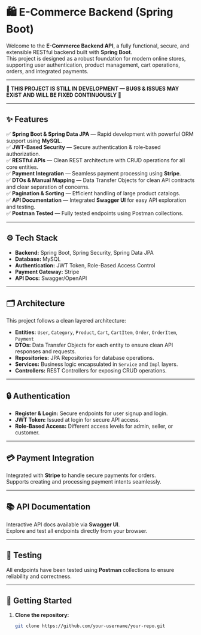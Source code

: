 # 🛍️ E-Commerce Backend  (Spring Boot)



Welcome to the **E-Commerce Backend API**, a fully functional, secure, and extensible RESTful backend built with **Spring Boot**.  
This project is designed as a robust foundation for modern online stores, supporting user authentication, product management, cart operations, orders, and integrated payments.

---
**🚧 THIS PROJECT IS STILL IN DEVELOPMENT — BUGS & ISSUES MAY EXIST AND WILL BE FIXED CONTINUOUSLY 🚧**

---


## ✨ Features

✅ **Spring Boot & Spring Data JPA** — Rapid development with powerful ORM support using **MySQL**.  
✅ **JWT-Based Security** — Secure authentication & role-based authorization.  
✅ **RESTful APIs** — Clean REST architecture with CRUD operations for all core entities.  
✅ **Payment Integration** — Seamless payment processing using **Stripe**.  
✅ **DTOs & Manual Mapping** — Data Transfer Objects for clean API contracts and clear separation of concerns.  
✅ **Pagination & Sorting** — Efficient handling of large product catalogs.  
✅ **API Documentation** — Integrated **Swagger UI** for easy API exploration and testing.  
✅ **Postman Tested** — Fully tested endpoints using Postman collections.

---

## ⚙️ Tech Stack

- **Backend:** Spring Boot, Spring Security, Spring Data JPA  
- **Database:** MySQL  
- **Authentication:** JWT Token, Role-Based Access Control  
- **Payment Gateway:** Stripe  
- **API Docs:** Swagger/OpenAPI

---

## 🗂️ Architecture

This project follows a clean layered architecture:

- **Entities:** `User`, `Category`, `Product`, `Cart`, `CartItem`, `Order`, `OrderItem`, `Payment`  
- **DTOs:** Data Transfer Objects for each entity to ensure clean API responses and requests.  
- **Repositories:** JPA Repositories for database operations.  
- **Services:** Business logic encapsulated in `Service` and `Impl` layers.  
- **Controllers:** REST Controllers for exposing CRUD operations.

---

## 🔒 Authentication

- **Register & Login:** Secure endpoints for user signup and login.  
- **JWT Token:** Issued at login for secure API access.  
- **Role-Based Access:** Different access levels for admin, seller, or customer.

---

## 💳 Payment Integration

Integrated with **Stripe** to handle secure payments for orders.  
Supports creating and processing payment intents seamlessly.

---

## 📚 API Documentation

Interactive API docs available via **Swagger UI**.  
Explore and test all endpoints directly from your browser.

---

## 🧪 Testing

All endpoints have been tested using **Postman** collections to ensure reliability and correctness.

---

## 🚦 Getting Started

1. **Clone the repository:**
   ```bash
   git clone https://github.com/your-username/your-repo.git
